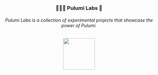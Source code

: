 <div align="center" style="border: 1px solid var(--topicTag-borderColor, var(--color-topic-tag-border), transparent);padding: 1rem 0 1rem 0;background-color:var(--bgColor-accent-muted, var(--color-accent-subtle));"> 
    <h3> 👨🏻‍💻 Pulumi Labs 🔬 </h3>
    <h6> Pulumi Labs is a collection of experimental projects that showcase the power of Pulumi. </h6>
    <img src="https://get.pulumi.com/new/button.svg" width="100">
</div>

